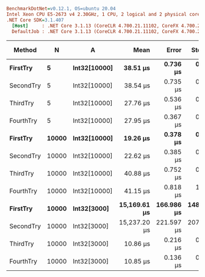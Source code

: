 ``` ini

BenchmarkDotNet=v0.12.1, OS=ubuntu 20.04
Intel Xeon CPU E5-2673 v4 2.30GHz, 1 CPU, 2 logical and 2 physical cores
.NET Core SDK=3.1.407
  [Host]     : .NET Core 3.1.13 (CoreCLR 4.700.21.11102, CoreFX 4.700.21.11602), X64 RyuJIT
  DefaultJob : .NET Core 3.1.13 (CoreCLR 4.700.21.11102, CoreFX 4.700.21.11602), X64 RyuJIT


```
|    Method |     N |            A |         Mean |      Error |     StdDev |  Gen 0 |  Gen 1 | Gen 2 | Allocated |
|---------- |------ |------------- |-------------:|-----------:|-----------:|-------:|-------:|------:|----------:|
|  **FirstTry** |     **5** | **Int32[10000]** |     **38.51 μs** |   **0.736 μs** |   **0.904 μs** |      **-** |      **-** |     **-** |      **48 B** |
| SecondTry |     5 | Int32[10000] |     38.54 μs |   0.735 μs |   0.755 μs |      - |      - |     - |      48 B |
|  ThirdTry |     5 | Int32[10000] |     27.76 μs |   0.536 μs |   0.550 μs |      - |      - |     - |      48 B |
| FourthTry |     5 | Int32[10000] |     27.95 μs |   0.367 μs |   0.343 μs |      - |      - |     - |      48 B |
|  **FirstTry** | **10000** | **Int32[10000]** |     **19.26 μs** |   **0.378 μs** |   **0.505 μs** | **1.5259** | **0.1831** |     **-** |   **40024 B** |
| SecondTry | 10000 | Int32[10000] |     22.62 μs |   0.385 μs |   0.501 μs | 1.5259 | 0.1831 |     - |   40024 B |
|  ThirdTry | 10000 | Int32[10000] |     40.88 μs |   0.752 μs |   0.704 μs | 1.5259 | 0.1831 |     - |   40024 B |
| FourthTry | 10000 | Int32[10000] |     41.15 μs |   0.818 μs |   1.147 μs | 1.5259 | 0.1831 |     - |   40024 B |
|  **FirstTry** | **10000** |  **Int32[3000]** | **15,169.61 μs** | **166.986 μs** | **148.029 μs** |      **-** |      **-** |     **-** |   **40025 B** |
| SecondTry | 10000 |  Int32[3000] | 15,237.20 μs | 221.597 μs | 207.282 μs |      - |      - |     - |   40175 B |
|  ThirdTry | 10000 |  Int32[3000] |     10.86 μs |   0.216 μs |   0.222 μs | 1.5259 | 0.1831 |     - |   40024 B |
| FourthTry | 10000 |  Int32[3000] |     10.85 μs |   0.136 μs |   0.127 μs | 1.5259 | 0.1831 |     - |   40024 B |
